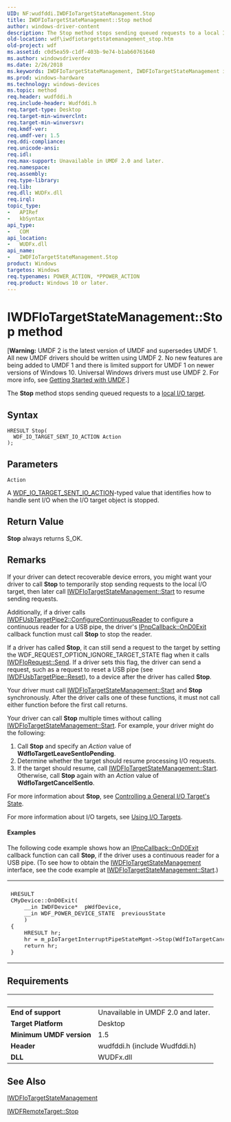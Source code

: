 ```yaml
---
UID: NF:wudfddi.IWDFIoTargetStateManagement.Stop
title: IWDFIoTargetStateManagement::Stop method
author: windows-driver-content
description: The Stop method stops sending queued requests to a local I/O target.
old-location: wdf\iwdfiotargetstatemanagement_stop.htm
old-project: wdf
ms.assetid: c0d5ea59-c1df-403b-9e74-b1ab60761640
ms.author: windowsdriverdev
ms.date: 2/26/2018
ms.keywords: IWDFIoTargetStateManagement, IWDFIoTargetStateManagement interface, Stop method, IWDFIoTargetStateManagement::Stop, Stop method, Stop method, IWDFIoTargetStateManagement interface, Stop,IWDFIoTargetStateManagement.Stop, UMDFIoTargetObjectRef_e3b5b892-9d72-49ad-8d58-9cf751f831ad.xml, umdf.iwdfiotargetstatemanagement_stop, wdf.iwdfiotargetstatemanagement_stop, wudfddi/IWDFIoTargetStateManagement::Stop
ms.prod: windows-hardware
ms.technology: windows-devices
ms.topic: method
req.header: wudfddi.h
req.include-header: Wudfddi.h
req.target-type: Desktop
req.target-min-winverclnt: 
req.target-min-winversvr: 
req.kmdf-ver: 
req.umdf-ver: 1.5
req.ddi-compliance: 
req.unicode-ansi: 
req.idl: 
req.max-support: Unavailable in UMDF 2.0 and later.
req.namespace: 
req.assembly: 
req.type-library: 
req.lib: 
req.dll: WUDFx.dll
req.irql: 
topic_type:
-	APIRef
-	kbSyntax
api_type:
-	COM
api_location:
-	WUDFx.dll
api_name:
-	IWDFIoTargetStateManagement.Stop
product: Windows
targetos: Windows
req.typenames: POWER_ACTION, *PPOWER_ACTION
req.product: Windows 10 or later.
---
```



# IWDFIoTargetStateManagement::Stop method
<p class="CCE_Message">[<b>Warning:</b> UMDF 2 is the latest version of UMDF and supersedes UMDF 1.  All new UMDF drivers should be written using UMDF 2.  No new features are being added to UMDF 1 and there is limited support for UMDF 1 on newer versions of Windows 10.  Universal Windows drivers must use UMDF 2.  For more info, see <a href="https://docs.microsoft.com/en-us/windows-hardware/drivers/wdf/getting-started-with-umdf-version-2">Getting Started with UMDF</a>.]

The <b>Stop</b> method stops sending queued requests to a <a href="https://docs.microsoft.com/en-us/windows-hardware/drivers/wdf/general-i-o-targets-in-umdf">local  I/O target</a>.

## Syntax

```
HRESULT Stop(
  WDF_IO_TARGET_SENT_IO_ACTION Action
);
```

## Parameters

`Action`

A <a href="https://msdn.microsoft.com/library/windows/hardware/ff552388">WDF_IO_TARGET_SENT_IO_ACTION</a>-typed value that identifies how to handle sent I/O when the I/O target object is stopped.


## Return Value

<b>Stop</b> always returns S_OK.

## Remarks

If your driver can detect recoverable device errors, you might want your driver to call <b>Stop</b> to temporarily stop sending requests to the local I/O target, then later call <a href="https://msdn.microsoft.com/library/windows/hardware/ff559213">IWDFIoTargetStateManagement::Start</a> to resume sending requests.

Additionally, if a driver calls <a href="https://msdn.microsoft.com/library/windows/hardware/ff560395">IWDFUsbTargetPipe2::ConfigureContinuousReader</a> to configure a continuous reader for a USB pipe, the driver's <a href="https://msdn.microsoft.com/library/windows/hardware/ff556803">IPnpCallback::OnD0Exit</a> callback function must call <b>Stop</b> to stop the reader.

If a driver has called <b>Stop</b>, it can still send a request to the target by setting the WDF_REQUEST_OPTION_IGNORE_TARGET_STATE flag when it calls <a href="https://msdn.microsoft.com/library/windows/hardware/ff559149">IWDFIoRequest::Send</a>. If a driver sets this flag, the driver can send a request, such as a request to reset a USB pipe (see <a href="https://msdn.microsoft.com/library/windows/hardware/ff560416">IWDFUsbTargetPipe::Reset</a>), to a device after the driver has called <b>Stop</b>.

Your driver must call <a href="https://msdn.microsoft.com/library/windows/hardware/ff559213">IWDFIoTargetStateManagement::Start</a> and <b>Stop</b> synchronously. After the driver calls one of these functions, it must not call either function before the first call returns.

Your driver can call <b>Stop</b> multiple times without calling <a href="https://msdn.microsoft.com/library/windows/hardware/ff559213">IWDFIoTargetStateManagement::Start</a>. For example, your driver might do the following:

<ol>
<li>
Call <b>Stop</b> and specify an <i>Action</i> value of <b>WdfIoTargetLeaveSentIoPending</b>. 

</li>
<li>
Determine whether the target should resume processing I/O requests. 

</li>
<li>
If the target should resume, call <a href="https://msdn.microsoft.com/library/windows/hardware/ff559213">IWDFIoTargetStateManagement::Start</a>. Otherwise, call <b>Stop</b> again with an <i>Action</i> value of <b>WdfIoTargetCancelSentIo</b>. 

</li>
</ol>
For more information about <b>Stop</b>, see <a href="https://msdn.microsoft.com/37f756bf-b655-428e-b72c-f86c71f1a2db">Controlling a General I/O Target's State</a>. 

For more information about I/O targets, see <a href="https://docs.microsoft.com/en-us/windows-hardware/drivers/wdf/using-i-o-targets-in-umdf">Using I/O Targets</a>.


#### Examples

The following code example shows how an <a href="https://msdn.microsoft.com/library/windows/hardware/ff556803">IPnpCallback::OnD0Exit</a> callback function can call <b>Stop</b>, if the driver uses a continuous reader for a USB pipe. (To see how to obtain the <a href="https://msdn.microsoft.com/library/windows/hardware/ff559198">IWDFIoTargetStateManagement</a> interface, see the code example at <a href="https://msdn.microsoft.com/library/windows/hardware/ff559213">IWDFIoTargetStateManagement::Start</a>.)

<div class="code"><span codelanguage=""><table>
<tr>
<th></th>
</tr>
<tr>
<td>
<pre>HRESULT
CMyDevice::OnD0Exit(
    __in IWDFDevice*  pWdfDevice,
    __in WDF_POWER_DEVICE_STATE  previousState
    )
{
    HRESULT hr;
    hr = m_pIoTargetInterruptPipeStateMgmt-&gt;Stop(WdfIoTargetCancelSentIo);
    return hr;
}</pre>
</td>
</tr>
</table></span></div>

## Requirements
| &nbsp; | &nbsp; |
| ---- |:---- |
| **End of support** | Unavailable in UMDF 2.0 and later.  |
| **Target Platform** | Desktop |
| **Minimum UMDF version** | 1.5 |
| **Header** | wudfddi.h (include Wudfddi.h) |
| **DLL** | WUDFx.dll |

## See Also

<a href="https://msdn.microsoft.com/library/windows/hardware/ff559198">IWDFIoTargetStateManagement</a>



<a href="https://msdn.microsoft.com/library/windows/hardware/ff560289">IWDFRemoteTarget::Stop</a>